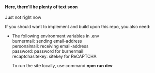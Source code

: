 
#### Here, there'll be plenty of text soon
Just not right now


If you should want to implement and build upon this repo, you also need:
- The following environment variables in .env  
    burnermail: sending email-address  
    personalmail: receiving email-address  
    password: password for burnermail  
    recaptchasitekey: sitekey for ReCAPTCHA


  To run the site locally, use command **npm run dev**
